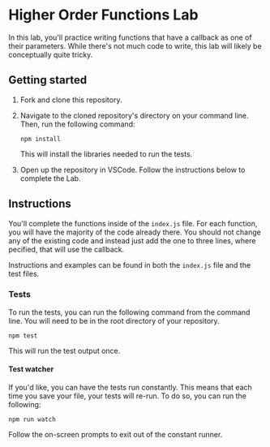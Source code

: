 # Higher Order Functions Lab

In this lab, you'll practice writing functions that have a callback as one of their parameters. While there's not much code to write, this lab will likely be conceptually quite tricky.

## Getting started

1. Fork and clone this repository.

1. Navigate to the cloned repository's directory on your command line. Then, run the following command:

   ```
   npm install
   ```

   This will install the libraries needed to run the tests.

1. Open up the repository in VSCode. Follow the instructions below to complete the Lab.

## Instructions

You'll complete the functions inside of the `index.js` file. For each function, you will have the majority of the code already there. You should not change any of the existing code and instead just add the one to three lines, where pecified, that will use the callback.

Instructions and examples can be found in both the `index.js` file and the test files.

### Tests

To run the tests, you can run the following command from the command line. You will need to be in the root directory of your repository.

```
npm test
```

This will run the test output once.

#### Test watcher

If you'd like, you can have the tests run constantly. This means that each time you save your file, your tests will re-run. To do so, you can run the following:

```
npm run watch
```

Follow the on-screen prompts to exit out of the constant runner.
